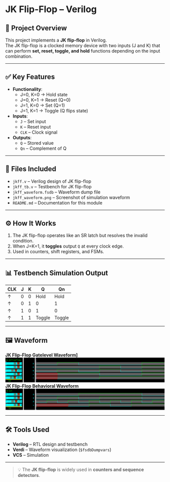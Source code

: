 # JK Flip-Flop – Verilog

## 🧠 Project Overview

This project implements a **JK flip-flop** in Verilog.  
The JK flip-flop is a clocked memory device with two inputs (J and K) that can perform **set, reset, toggle, and hold** functions depending on the input combination.

---

## ✅ Key Features

- **Functionality**:
  - J=0, K=0 → Hold state
  - J=0, K=1 → Reset (Q=0)
  - J=1, K=0 → Set (Q=1)
  - J=1, K=1 → Toggle (Q flips state)
- **Inputs**:
  - `J` – Set input
  - `K` – Reset input
  - `CLK` – Clock signal
- **Outputs**:
  - `Q` – Stored value
  - `Qn` – Complement of Q

---

## 📂 Files Included

- `jkff.v` – Verilog design of JK flip-flop  
- `jkff_tb.v` – Testbench for JK flip-flop  
- `jkff_waveform.fsdb` – Waveform dump file  
- `jkff_waveform.png` – Screenshot of simulation waveform  
- `README.md` – Documentation for this module  

---

## ⚙️ How It Works

1. The JK flip-flop operates like an SR latch but resolves the invalid condition.  
2. When J=K=1, it **toggles** output `Q` at every clock edge.  
3. Used in counters, shift registers, and FSMs.  

---

## 📊 Testbench Simulation Output

| CLK | J | K | Q | Qn |
|-----|---|---|---|----|
| ↑   | 0 | 0 | Hold | Hold |
| ↑   | 0 | 1 | 0    | 1    |
| ↑   | 1 | 0 | 1    | 0    |
| ↑   | 1 | 1 | Toggle | Toggle |

---

## 🖼 Waveform

**JK Flip-Flop Gatelevel Waveform]**
![JK Flip-Flop Gatelevel Waveform](jkff_gatelevel.png)
**JK Flip-Flop Behavioral Waveform**
![JK Flip-Flop Behavioral Waveform](jkff_behavioral.png)

---

## 🛠 Tools Used

- **Verilog** – RTL design and testbench  
- **Verdi** – Waveform visualization (`$fsdbDumpvars`)  
- **VCS** – Simulation  

---

> 💡 The **JK flip-flop** is widely used in **counters and sequence detectors**.
